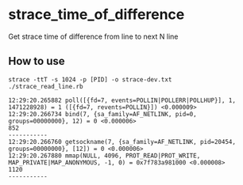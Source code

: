 # strace_time_of_difference

Get strace time of difference from line to next N line

## How to use

```
strace -ttT -s 1024 -p [PID] -o strace-dev.txt
./strace_read_line.rb

12:29:20.265882 poll([{fd=7, events=POLLIN|POLLERR|POLLHUP}], 1, 1471228928) = 1 ([{fd=7, revents=POLLIN}]) <0.000009>
12:29:20.266734 bind(7, {sa_family=AF_NETLINK, pid=0, groups=00000000}, 12) = 0 <0.000006>
852
-----------
12:29:20.266760 getsockname(7, {sa_family=AF_NETLINK, pid=20454, groups=00000000}, [12]) = 0 <0.000006>
12:29:20.267880 mmap(NULL, 4096, PROT_READ|PROT_WRITE, MAP_PRIVATE|MAP_ANONYMOUS, -1, 0) = 0x7f783a981000 <0.000008>
1120
-----------
```
